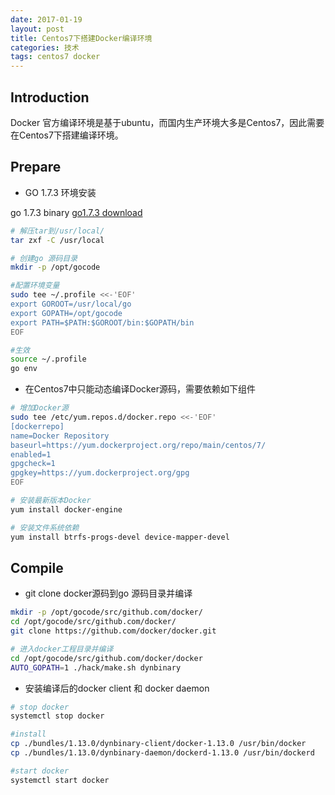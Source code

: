 ```yaml
---
date: 2017-01-19
layout: post
title: Centos7下搭建Docker编译环境
categories: 技术
tags: centos7 docker
---
```


## Introduction

Docker 官方编译环境是基于ubuntu，而国内生产环境大多是Centos7，因此需要在Centos7下搭建编译环境。

## Prepare

* GO 1.7.3 环境安装

go 1.7.3 binary [go1.7.3 download](http://www.golangtc.com/static/go/1.7.3/go1.7.3.linux-amd64.tar.gz)

```sh
# 解压tar到/usr/local/
tar zxf -C /usr/local

# 创建go 源码目录
mkdir -p /opt/gocode

#配置环境变量
sudo tee ~/.profile <<-'EOF'
export GOROOT=/usr/local/go
export GOPATH=/opt/gocode
export PATH=$PATH:$GOROOT/bin:$GOPATH/bin
EOF

#生效
source ~/.profile
go env
```

* 在Centos7中只能动态编译Docker源码，需要依赖如下组件

```sh
# 增加Docker源
sudo tee /etc/yum.repos.d/docker.repo <<-'EOF'
[dockerrepo]
name=Docker Repository
baseurl=https://yum.dockerproject.org/repo/main/centos/7/
enabled=1
gpgcheck=1
gpgkey=https://yum.dockerproject.org/gpg
EOF

# 安装最新版本Docker
yum install docker-engine

# 安装文件系统依赖
yum install btrfs-progs-devel device-mapper-devel
```

## Compile

* git clone docker源码到go 源码目录并编译

```sh
mkdir -p /opt/gocode/src/github.com/docker/
cd /opt/gocode/src/github.com/docker/
git clone https://github.com/docker/docker.git

# 进入docker工程目录并编译
cd /opt/gocode/src/github.com/docker/docker
AUTO_GOPATH=1 ./hack/make.sh dynbinary
```

* 安装编译后的docker client 和 docker daemon

```sh
# stop docker
systemctl stop docker

#install
cp ./bundles/1.13.0/dynbinary-client/docker-1.13.0 /usr/bin/docker
cp ./bundles/1.13.0/dynbinary-daemon/dockerd-1.13.0 /usr/bin/dockerd

#start docker
systemctl start docker
```
